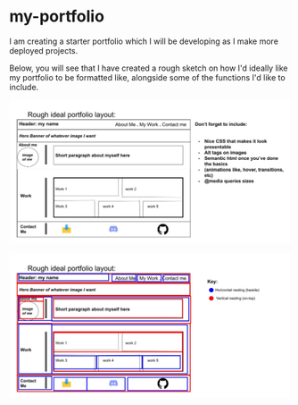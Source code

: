 # my-portfolio

I am creating a starter portfolio which I will be developing as I make more deployed projects. 

Below, you will see that I have created a rough sketch on how I'd ideally like my portfolio to be formatted like, alongside some of the functions I'd like to include. 

![](2022-12-08-17-01-58.png)

![](2022-12-08-17-02-18.png)
